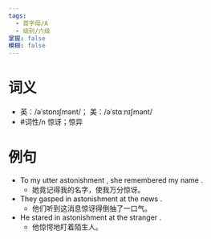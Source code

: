 ```yaml
---
tags:
  - 首字母/A
  - 级别/六级
掌握: false
模糊: false
---
```

# 词义
- 英：/əˈstɒnɪʃmənt/； 美：/əˈstɑːnɪʃmənt/
- #词性/n  惊讶；惊异
# 例句
- To my utter astonishment , she remembered my name .
	- 她竟记得我的名字，使我万分惊讶。
- They gasped in astonishment at the news .
	- 他们听到这消息惊讶得倒抽了一口气。
- He stared in astonishment at the stranger .
	- 他惊愕地盯着陌生人。
